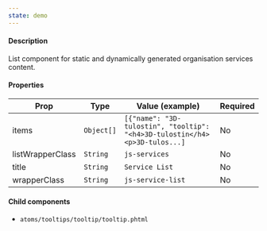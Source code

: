 ```yaml
---
state: demo
---
```


#### Description

List component for static and dynamically generated organisation services content.

#### Properties

| Prop             | Type       | Value (example)                                                            | Required |
| ---------------- | ---------- | -------------------------------------------------------------------------- | -------- |
| items            | `Object[]` | `[{"name": "3D-tulostin", "tooltip": "<h4>3D-tulostin</h4><p>3D-tulos...]` | No       |
| listWrapperClass | `String`   | `js-services`                                                              | No       |
| title            | `String`   | `Service List`                                                             | No       |
| wrapperClass     | `String`   | `js-service-list`                                                          | No       |

#### Child components

- `atoms/tooltips/tooltip/tooltip.phtml`
